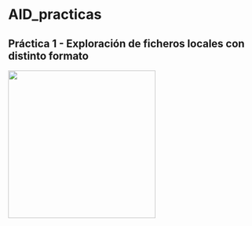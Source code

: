 # AID_practicas

## Práctica 1 - Exploración de ficheros locales con distinto formato

<img
    src="https://external-content.duckduckgo.com/iu/?u=https%3A%2F%2Fd33wubrfki0l68.cloudfront.net%2Ff8b4c1b5fc312255370e98911a32e7051f1304d4%2Ffe1f0%2Fassets%2Fimages%2Fintegration%2Fxml-csv-json2.png&f=1&nofb=1&ipt=a68e7e5342bd39fc6dddb9949cd9ea02acf9f65d3b0eb811aa39e0a070e5bd23&ipo=images"
    height="300"
/>